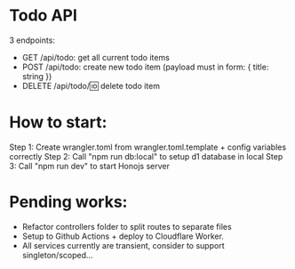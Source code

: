 # Todo API

3 endpoints:

- GET /api/todo: get all current todo items
- POST /api/todo: create new todo item (payload must in form: { title: string })
- DELETE /api/todo/:id: delete todo item

# How to start:

Step 1: Create wrangler.toml from wrangler.toml.template + config variables correctly
Step 2: Call "npm run db:local" to setup d1 database in local
Step 3: Call "npm run dev" to start Honojs server

# Pending works:

- Refactor controllers folder to split routes to separate files
- Setup to Github Actions + deploy to Cloudflare Worker.
- All services currently are transient, consider to support singleton/scoped...
